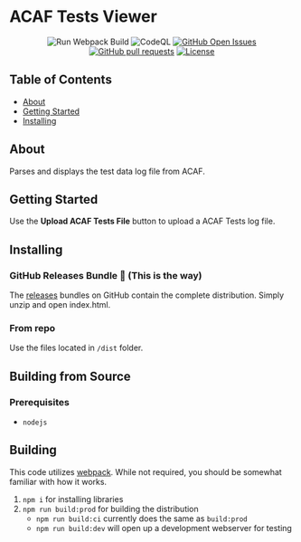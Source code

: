 # ACAF Tests Viewer

<div align="center">

![Run Webpack Build](https://github.com/chadhutchins182/acaf-tests-viewer/workflows/Run%20Webpack%20Build/badge.svg)
![CodeQL](https://github.com/chadhutchins182/acaf-tests-viewer/workflows/CodeQL/badge.svg)
[![GitHub Open Issues](https://img.shields.io/github/issues-raw/chadhutchins182/acaf-tests-viewer)](https://github.com/chadhutchins182/acaf-tests-viewer/issues)
[![GitHub pull requests](https://img.shields.io/github/issues-pr/chadhutchins182/acaf-tests-viewer)](https://github.com/chadhutchins182/acaf-tests-viewer/pulls)
[![License](https://img.shields.io/badge/license-MIT-blue.svg)](/LICENSE)

</div>

## Table of Contents

- [About](#about)
- [Getting Started](#getting_started)
- [Installing](#installing)

## About <a name = "about"></a>

Parses and displays the test data log file from ACAF.

## Getting Started <a name = "getting_started"></a>

Use the __Upload ACAF Tests File__ button to upload a ACAF Tests log file.

## Installing <a name = "installing"></a>

### GitHub Releases Bundle :dog: (This is the way)

The [releases](https://github.com/chadhutchins182/acaf-tests-viewer/releases) bundles on GitHub contain the complete distribution. Simply unzip and open index.html.

### From repo

Use the files located in `/dist` folder.

## Building from Source <a name = "building"></a>

### Prerequisites 

* `nodejs`

## Building

This code utilizes [webpack](https://webpack.js.org). While not required, you should be somewhat familiar with how it works.

1. `npm i` for installing libraries
2. `npm run build:prod` for building the distribution 
    * `npm run build:ci` currently does the same as `build:prod`
    * `npm run build:dev` will open up a development webserver for testing